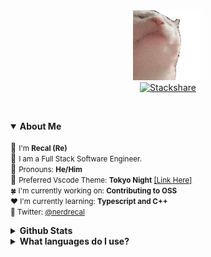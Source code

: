 

<div align="center">
<img src="https://github.com/Recal/Recal/blob/master/catjam.gif"></img><br/>
<a href="https://stackshare.io/recal/stack"><img alt="Stackshare" src="http://img.shields.io/badge/tech-stack-0690fa.svg?style=flat"></a>
</div>

<br><details open><summary><b>About Me</b></summary>
  <br>
  :book: <small>I'm <b>Recal (Re)</b></small><br>
  :tada: <small>I am a Full Stack Software Engineer.</small><br>
  :book: <small>Pronouns: <b>He/Him</b></small><br>
  :bookmark: <small>
    Preferred Vscode Theme: <b>Tokyo Night</b> <a href="https://marketplace.visualstudio.com/items?itemName=enkia.tokyo-night">[Link Here]</a>
  </small><br>
  <small>
    :four_leaf_clover: I'm currently working on: <b>Contributing to OSS</b><br>
    :heart: I'm currently learning: <b>Typescript and C++</b>
  </small><br>
  <small>
    :link: Twitter: <a href="https://twitter.com/nerdrecal/">@nerdrecal</a>
  </small>
  <br>
</details>
  
<details><summary><b>Github Stats</b></summary>
  <br>
  <img alt="Github Stats" src="https://github-readme-stats.vercel.app/api?username=Recal&show_icons=true&hide_border=true&count_private=true&theme=omni"></img><br>
  <img alt="Top Languages" src="https://github-readme-stats.vercel.app/api/top-langs/?username=recal&theme=omni&layout=compact"></img>
  <br>
</details>
  
<details><summary><b>What languages do I use?</b></summary>
 <br>
 I actively use a lot of programming languages, but the main ones I use regularly are: Java, C#, C++, Python, Typescript and Javascript.
 <br>
</details>
    





